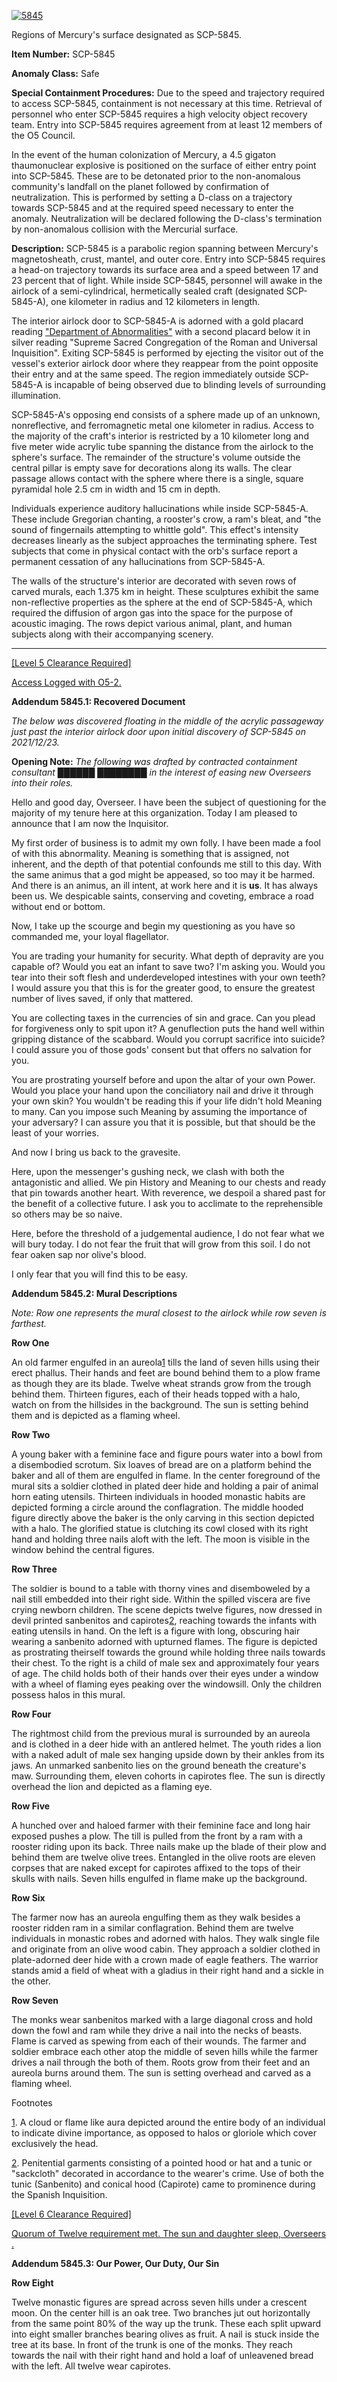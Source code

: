 [![5845](http://scp-wiki.wdfiles.com/local--resized-images/scp-5845/5845/medium.jpg)](http://scp-wiki.wdfiles.com/local--files/scp-5845/5845)

Regions of Mercury's surface designated as SCP-5845.

**Item Number:** SCP-5845

**Anomaly Class:** Safe

**Special Containment Procedures:** Due to the speed and trajectory required to access SCP-5845, containment is not necessary at this time. Retrieval of personnel who enter SCP-5845 requires a high velocity object recovery team. Entry into SCP-5845 requires agreement from at least 12 members of the O5 Council.

In the event of the human colonization of Mercury, a 4.5 gigaton thaumonuclear explosive is positioned on the surface of either entry point into SCP-5845. These are to be detonated prior to the non-anomalous community's landfall on the planet followed by confirmation of neutralization. This is performed by setting a D-class on a trajectory towards SCP-5845 and at the required speed necessary to enter the anomaly. Neutralization will be declared following the D-class's termination by non-anomalous collision with the Mercurial surface.

**Description:** SCP-5845 is a parabolic region spanning between Mercury's magnetosheath, crust, mantel, and outer core. Entry into SCP-5845 requires a head-on trajectory towards its surface area and a speed between 17 and 23 percent that of light. While inside SCP-5845, personnel will awake in the airlock of a semi-cylindrical, hermetically sealed craft (designated SCP-5845-A), one kilometer in radius and 12 kilometers in length.

The interior airlock door to SCP-5845-A is adorned with a gold placard reading ["Department of Abnormalities"](/scp-3790) with a second placard below it in silver reading "Supreme Sacred Congregation of the Roman and Universal Inquisition". Exiting SCP-5845 is performed by ejecting the visitor out of the vessel's exterior airlock door where they reappear from the point opposite their entry and at the same speed. The region immediately outside SCP-5845-A is incapable of being observed due to blinding levels of surrounding illumination.

SCP-5845-A's opposing end consists of a sphere made up of an unknown, nonreflective, and ferromagnetic metal one kilometer in radius. Access to the majority of the craft's interior is restricted by a 10 kilometer long and five meter wide acrylic tube spanning the distance from the airlock to the sphere's surface. The remainder of the structure's volume outside the central pillar is empty save for decorations along its walls. The clear passage allows contact with the sphere where there is a single, square pyramidal hole 2.5 cm in width and 15 cm in depth.

Individuals experience auditory hallucinations while inside SCP-5845-A. These include Gregorian chanting, a rooster's crow, a ram's bleat, and "the sound of fingernails attempting to whittle gold". This effect's intensity decreases linearly as the subject approaches the terminating sphere. Test subjects that come in physical contact with the orb's surface report a permanent cessation of any hallucinations from SCP-5845-A.

The walls of the structure's interior are decorated with seven rows of carved murals, each 1.375 km in height. These sculptures exhibit the same non-reflective properties as the sphere at the end of SCP-5845-A, which required the diffusion of argon gas into the space for the purpose of acoustic imaging. The rows depict various animal, plant, and human subjects along with their accompanying scenery.

* * *

[\[Level 5 Clearance Required\]](javascript:;)

[Access Logged with O5-2.](javascript:;)

**Addendum 5845.1: Recovered Document**  
  
_The below was discovered floating in the middle of the acrylic passageway just past the interior airlock door upon initial discovery of SCP-5845 on 2021/12/23._

**Opening Note:** _The following was drafted by contracted containment consultant ██████ ████████ in the interest of easing new Overseers into their roles._

Hello and good day, Overseer. I have been the subject of questioning for the majority of my tenure here at this organization. Today I am pleased to announce that I am now the Inquisitor.

My first order of business is to admit my own folly. I have been made a fool of with this abnormality. Meaning is something that is assigned, not inherent, and the depth of that potential confounds me still to this day. With the same animus that a god might be appeased, so too may it be harmed. And there is an animus, an ill intent, at work here and it is **us**. It has always been us. We despicable saints, conserving and coveting, embrace a road without end or bottom.

Now, I take up the scourge and begin my questioning as you have so commanded me, your loyal flagellator.

You are trading your humanity for security. What depth of depravity are you capable of? Would you eat an infant to save two? I'm asking you. Would you tear into their soft flesh and underdeveloped intestines with your own teeth? I would assure you that this is for the greater good, to ensure the greatest number of lives saved, if only that mattered.

You are collecting taxes in the currencies of sin and grace. Can you plead for forgiveness only to spit upon it? A genuflection puts the hand well within gripping distance of the scabbard. Would you corrupt sacrifice into suicide? I could assure you of those gods' consent but that offers no salvation for you.

You are prostrating yourself before and upon the altar of your own Power. Would you place your hand upon the conciliatory nail and drive it through your own skin? You wouldn't be reading this if your life didn't hold Meaning to many. Can you impose such Meaning by assuming the importance of your adversary? I can assure you that it is possible, but that should be the least of your worries.

And now I bring us back to the gravesite.

Here, upon the messenger's gushing neck, we clash with both the antagonistic and allied. We pin History and Meaning to our chests and ready that pin towards another heart. With reverence, we despoil a shared past for the benefit of a collective future. I ask you to acclimate to the reprehensible so others may be so naive.

Here, before the threshold of a judgemental audience, I do not fear what we will bury today. I do not fear the fruit that will grow from this soil. I do not fear oaken sap nor olive's blood.  
  
  
I only fear that you will find this to be easy.

  
  
**Addendum 5845.2: Mural Descriptions**

_Note: Row one represents the mural closest to the airlock while row seven is farthest._  

**Row One**

An old farmer engulfed in an aureola[1](javascript:;) tills the land of seven hills using their erect phallus. Their hands and feet are bound behind them to a plow frame as though they are its blade. Twelve wheat strands grow from the trough behind them. Thirteen figures, each of their heads topped with a halo, watch on from the hillsides in the background. The sun is setting behind them and is depicted as a flaming wheel.

**Row Two**

A young baker with a feminine face and figure pours water into a bowl from a disembodied scrotum. Six loaves of bread are on a platform behind the baker and all of them are engulfed in flame. In the center foreground of the mural sits a soldier clothed in plated deer hide and holding a pair of animal horn eating utensils. Thirteen individuals in hooded monastic habits are depicted forming a circle around the conflagration. The middle hooded figure directly above the baker is the only carving in this section depicted with a halo. The glorified statue is clutching its cowl closed with its right hand and holding three nails aloft with the left. The moon is visible in the window behind the central figures.

**Row Three**

The soldier is bound to a table with thorny vines and disemboweled by a nail still embedded into their right side. Within the spilled viscera are five crying newborn children. The scene depicts twelve figures, now dressed in devil printed sanbenitos and capirotes[2](javascript:;), reaching towards the infants with eating utensils in hand. On the left is a figure with long, obscuring hair wearing a sanbenito adorned with upturned flames. The figure is depicted as prostrating theirself towards the ground while holding three nails towards their chest. To the right is a child of male sex and approximately four years of age. The child holds both of their hands over their eyes under a window with a wheel of flaming eyes peaking over the windowsill. Only the children possess halos in this mural.

**Row Four**

The rightmost child from the previous mural is surrounded by an aureola and is clothed in a deer hide with an antlered helmet. The youth rides a lion with a naked adult of male sex hanging upside down by their ankles from its jaws. An unmarked sanbenito lies on the ground beneath the creature's maw. Surrounding them, eleven cohorts in capirotes flee. The sun is directly overhead the lion and depicted as a flaming eye.

**Row Five**

A hunched over and haloed farmer with their feminine face and long hair exposed pushes a plow. The till is pulled from the front by a ram with a rooster riding upon its back. Three nails make up the blade of their plow and behind them are twelve olive trees. Entangled in the olive roots are eleven corpses that are naked except for capirotes affixed to the tops of their skulls with nails. Seven hills engulfed in flame make up the background.

**Row Six**

The farmer now has an aureola engulfing them as they walk besides a rooster ridden ram in a similar conflagration. Behind them are twelve individuals in monastic robes and adorned with halos. They walk single file and originate from an olive wood cabin. They approach a soldier clothed in plate-adorned deer hide with a crown made of eagle feathers. The warrior stands amid a field of wheat with a gladius in their right hand and a sickle in the other.

**Row Seven**

The monks wear sanbenitos marked with a large diagonal cross and hold down the fowl and ram while they drive a nail into the necks of beasts. Flame is carved as spewing from each of their wounds. The farmer and soldier embrace each other atop the middle of seven hills while the farmer drives a nail through the both of them. Roots grow from their feet and an aureola burns around them. The sun is setting overhead and carved as a flaming wheel.

Footnotes

[1](javascript:;). A cloud or flame like aura depicted around the entire body of an individual to indicate divine importance, as opposed to halos or gloriole which cover exclusively the head.

[2](javascript:;). Penitential garments consisting of a pointed hood or hat and a tunic or "sackcloth" decorated in accordance to the wearer's crime. Use of both the tunic (Sanbenito) and conical hood (Capirote) came to prominence during the Spanish Inquisition.

  

[\[Level 6 Clearance Required\]](javascript:;)

[Quorum of Twelve requirement met. The sun and daughter sleep, Overseers.](javascript:;)

**Addendum 5845.3: Our Power, Our Duty, Our Sin**  

**Row Eight**

Twelve monastic figures are spread across seven hills under a crescent moon. On the center hill is an oak tree. Two branches jut out horizontally from the same point 80% of the way up the trunk. These each split upward into eight smaller branches bearing olives as fruit. A nail is stuck inside the tree at its base. In front of the trunk is one of the monks. They reach towards the nail with their right hand and hold a loaf of unleavened bread with the left. All twelve wear capirotes.